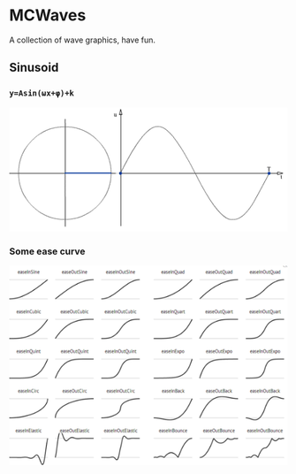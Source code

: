 # MCWaves
A collection of wave graphics, have fun.

## Sinusoid

### `y=Asin(ωx+φ)+k`

![Sinusoide](media/Sinusoide.gif)

### Some ease curve

![Sinusoide](media/easing.png)



